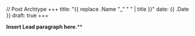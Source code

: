 // Post Archtype
+++
title: "{{ replace .Name "_" " " | title }}"
date: {{ .Date }}
draft: true
+++

**Insert Lead paragraph here.****
